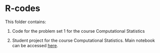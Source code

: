# R-codes

This folder contains:

1. Code for the problem set 1 for the course Computational Statistics

2. Student project for the course Computational Statistics. Main notebook can be accessed [here](https://github.com/milakis/R-codes/blob/master/Project_Macroeconomic_Forecasting/project_comp.ipynb).
